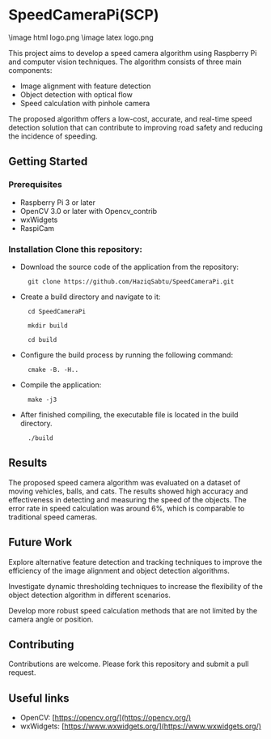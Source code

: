 # SpeedCameraPi(SCP)

<!-- prettier-ignore-start -->
\image html logo.png
\image latex logo.png
<!-- prettier-ignore-end -->

This project aims to develop a speed camera algorithm using Raspberry Pi and
computer vision techniques. The algorithm consists of three main components:

- Image alignment with feature detection
- Object detection with optical flow
- Speed calculation with pinhole camera

The proposed algorithm offers a low-cost, accurate, and real-time speed
detection solution that can contribute to improving road safety and reducing the
incidence of speeding.

## Getting Started

### Prerequisites

- Raspberry Pi 3 or later
- OpenCV 3.0 or later with Opencv_contrib
- wxWidgets
- RaspiCam

### Installation Clone this repository:

- Download the source code of the application from the repository:

        git clone https://github.com/HaziqSabtu/SpeedCameraPi.git

- Create a build directory and navigate to it:

        cd SpeedCameraPi

        mkdir build

        cd build

- Configure the build process by running the following command:

        cmake -B. -H..

- Compile the application:

        make -j3

- After finished compiling, the executable file is located in the build
  directory.

        ./build

## Results

The proposed speed camera algorithm was evaluated on a dataset of moving
vehicles, balls, and cats. The results showed high accuracy and effectiveness in
detecting and measuring the speed of the objects. The error rate in speed
calculation was around 6%, which is comparable to traditional speed cameras.

## Future Work

Explore alternative feature detection and tracking techniques to improve the
efficiency of the image alignment and object detection algorithms.

Investigate dynamic thresholding techniques to increase the flexibility of the
object detection algorithm in different scenarios.

Develop more robust speed calculation methods that are not limited by the camera
angle or position.

## Contributing

Contributions are welcome. Please fork this repository and submit a pull
request.

## Useful links

- OpenCV: [https://opencv.org/](https://opencv.org/)
- wxWidgets: [https://www.wxwidgets.org/](https://www.wxwidgets.org/)
